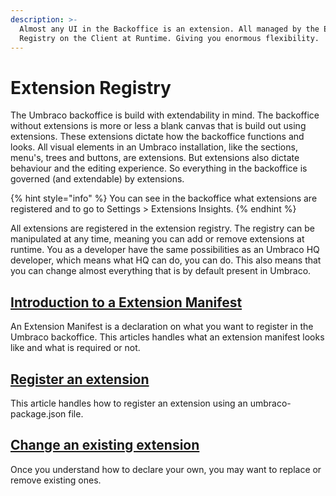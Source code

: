 ```yaml
---
description: >-
  Almost any UI in the Backoffice is an extension. All managed by the Extension
  Registry on the Client at Runtime. Giving you enormous flexibility.
---
```


# Extension Registry
The Umbraco backoffice is build with extendability in mind. The backoffice without extensions is more or less a blank canvas that is build out using extensions. These extensions dictate how the backoffice functions and looks. All visual elements in an Umbraco installation, like the sections, menu's, trees and buttons, are extensions. But extensions also dictate behaviour and the editing experience. So everything in the backoffice is governed (and extendable) by extensions.

{% hint style="info" %}
You can see in the backoffice what extensions are registered and to go to Settings > Extensions Insights.
{% endhint %}

All extensions are registered in the extension registry. The registry can be manipulated at any time, meaning you can add or remove extensions at runtime. You as a developer have the same possibilities as an Umbraco HQ developer, which means what HQ can do, you can do. This also means that you can change almost everything that is by default present in Umbraco. 

## [Introduction to a Extension Manifest](extension-manifest.md)
An Extension Manifest is a declaration on what you want to register in the Umbraco backoffice. This articles handles what an extension manifest looks like and what is required or not.

## [Register an extension](extension-registry.md)
This article handles how to register an extension using an umbraco-package.json file.

## [Change an existing extension](replace-exclude-or-unregister.md)
Once you understand how to declare your own, you may want to replace or remove existing ones.
